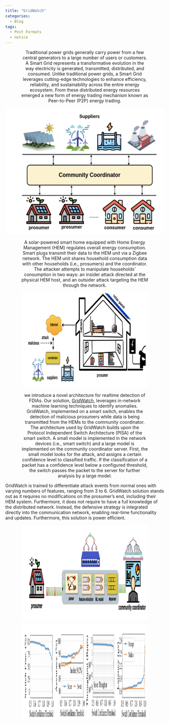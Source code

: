 ```yaml
---
title: "GridWatch"
categories:
  - Blog
tags:
  - Post Formats
  - notice
---
```


<p align="center" style="font-size: 14px; width: 80%; margin: auto;">
Traditional power grids generally carry power from a few central generators to a large number of users or customers. A Smart Grid represents a transformative evolution in the
way electricity is generated, transmitted, distributed, and consumed. Unlike traditional power grids, a Smart Grid leverages cutting-edge technologies to enhance efficiency, reliability, and sustainability across the entire energy ecosystem. From these distributed energy resources emerged a new form of energy trading mechanism known as Peer-to-Peer (P2P) energy trading. 
</p>


<p align="center">
  <img src="/assets/images/energymodel.png" alt="P2P energy model"  width="500" height="400" />
</p>

<p align="center" style="font-size: 14px; width: 80%; margin: auto;">
 A solar-powered smart home equipped with Home Energy Management (HEM) regulates overall energy consumption. Smart plugs transmit
their data to the HEM unit via a Zigbee network. The HEM unit shares household consumption data with other households (i.e., prosumers) and the coordinator. The attacker attempts to manipulate households’ consumption in two ways: an insider attack directed at the physical HEM host, and an outsider attack targeting the HEM through the network.
</p>

<p align="center">
  <img src="/assets/images/gattack.png" alt="Malicious user in the system"  width="400" height="300" />
</p>

<p align="center" style="font-size: 14px; width: 80%; margin: auto;">
we introduce a novel architecture for realtime detection of FDIAs. Our solution, <a href="https://eng.ox.ac.uk/media/zwgjgmef/hemmatpour2024incs.pdf">GridWatch</a>, leverages in-network machine learning techniques to identify anomalies. GridWatch, implemented on a smart switch, enables the detection of malicious prosumers while data is being transmitted from the HEMs to the community coordinator. The
architecture used by GridWatch builds upon the Protocol Independent Switch Architecture (PISA) of the smart switch. A small model is implemented in the network devices (i.e., smart switch) and a large model is implemented on the community coordinator server. First, the small model looks for the attack, and assigns a certain confidence level to classified traffic. If
the classification of a packet has a confidence level below a configured threshold, the switch passes the packet to the server for further analysis by a large model.
  
GridWatch is trained to differentiate attack events from normal ones with varying numbers of features, ranging from 3 to 6. GridWatch solution stands out as it requires no modifications on the prosumer’s end, including their HEM system. Furthermore, it does not require to have a full knowledge of the distributed network. Instead, the defensive strategy is integrated directly into the communication network, enabling real-time functionality and updates. Furthermore, this solution is power efficient.
</p>

<p align="center">
  <img src="/assets/images/gridwatch.png" alt="GridWatch strategically positioned between the prosumer and the community coordinator."  width="400" height="300" />
</p>

<p align="center" style="font-size: 14px; width: 80%; margin: auto;">

</p>

<p align="center">
  <img src="/assets/images/gresult.png" alt="GridWatch performance."  width="400" height="300" />
</p>
